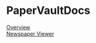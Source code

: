 # PaperVaultDocs

[Overview](files/overview.md)  
[Newspaper Viewer](files/newspaper_viewer.md)  



